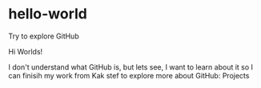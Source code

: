 # hello-world
Try to explore GitHub

Hi Worlds!

I don't understand what GitHub is, but lets see, I want to learn about it so I can finisih my work from Kak stef to explore more about GitHub: Projects

